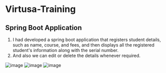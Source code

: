 # Virtusa-Training
## Spring Boot Application
1. I had developed a spring boot application that registers student details, such as name, course, and fees, and then displays all the registered student's information along with the serial number.
2. And also we can edit or delete the details whenever required.

![image](https://user-images.githubusercontent.com/80443905/203972480-cbea0790-420c-433a-9b37-1d269493c748.png)
![image](https://user-images.githubusercontent.com/80443905/203972513-33936ccc-6359-4f59-bb5d-ff11bd48c8f5.png)
![image](https://user-images.githubusercontent.com/80443905/203972581-e6412665-8d6a-4f43-92af-0610da43b138.png)

